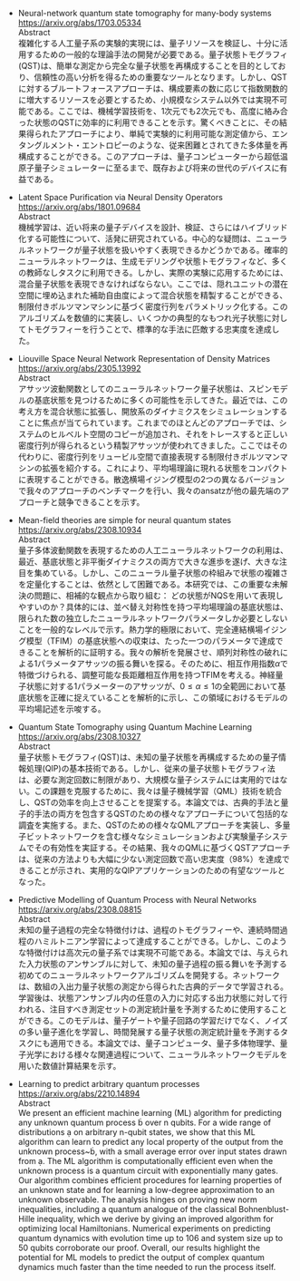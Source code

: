 - Neural-network quantum state tomography for many-body systems \
https://arxiv.org/abs/1703.05334 \
Abstract \
複雑化する人工量子系の実験的実現には、量子リソースを検証し、十分に活用するための一般的な理論手法の開発が必要である。量子状態トモグラフィ(QST)は、簡単な測定から完全な量子状態を再構成することを目的としており、信頼性の高い分析を得るための重要なツールとなります。しかし、QSTに対するブルートフォースアプローチは、構成要素の数に応じて指数関数的に増大するリソースを必要とするため、小規模なシステム以外では実現不可能である。ここでは、機械学習技術を、1次元でも2次元でも、高度に絡み合った状態のQSTに効率的に利用できることを示す。驚くべきことに、その結果得られたアプローチにより、単純で実験的に利用可能な測定値から、エンタングルメント・エントロピーのような、従来困難とされてきた多体量を再構成することができる。このアプローチは、量子コンピューターから超低温原子量子シミュレーターに至るまで、既存および将来の世代のデバイスに有益である。

- Latent Space Purification via Neural Density Operators \
https://arxiv.org/abs/1801.09684 \
Abstract \
機械学習は、近い将来の量子デバイスを設計、検証、さらにはハイブリッド化する可能性について、活発に研究されている。中心的な疑問は、ニューラルネットワークが量子状態を扱いやすく表現できるかどうかである。確率的ニューラルネットワークは、生成モデリングや状態トモグラフィなど、多くの教師なしタスクに利用できる。しかし、実際の実験に応用するためには、混合量子状態を表現できなければならない。ここでは、隠れユニットの潜在空間に埋め込まれた補助自由度によって混合状態を精製することができる、制限付きボルツマンマシンに基づく密度行列をパラメトリック化する。このアルゴリズムを数値的に実装し、いくつかの典型的なもつれ光子状態に対してトモグラフィーを行うことで、標準的な手法に匹敵する忠実度を達成した。

- Liouville Space Neural Network Representation of Density Matrices \
https://arxiv.org/abs/2305.13992 \
Abstract \
アサッツ波動関数としてのニューラルネットワーク量子状態は、スピンモデルの基底状態を見つけるために多くの可能性を示してきた。最近では、この考え方を混合状態に拡張し、開放系のダイナミクスをシミュレーションすることに焦点が当てられています。これまでのほとんどのアプローチでは、システムのヒルベルト空間のコピーが追加され、それをトレースすると正しい密度行列が得られるという精製アサッツが使われてきました。ここではその代わりに、密度行列をリュービル空間で直接表現する制限付きボルツマンマシンの拡張を紹介する。これにより、平均場理論に現れる状態をコンパクトに表現することができる。散逸横場イジング模型の2つの異なるバージョンで我々のアプローチのベンチマークを行い、我々のansatzが他の最先端のアプローチと競争できることを示す。

- Mean-field theories are simple for neural quantum states \
https://arxiv.org/abs/2308.10934 \
Abstract \
量子多体波動関数を表現するための人工ニューラルネットワークの利用は、最近、基底状態と非平衡ダイナミクスの両方で大きな進歩を遂げ、大きな注目を集めている。しかし、このニューラル量子状態の枠組みで状態の複雑さを定量化することは、依然として困難である。本研究では、この重要な未解決の問題に、相補的な観点から取り組む： どの状態がNQSを用いて表現しやすいのか？具体的には、並べ替え対称性を持つ平均場理論の基底状態は、限られた数の独立したニューラルネットワークパラメータしか必要としないことを一般的なレベルで示す。熱力学的極限において、完全連結横場イジング模型（TFIM）の基底状態への収束は、たった一つのパラメータで達成できることを解析的に証明する。我々の解析を発展させ、順列対称性の破れによる1パラメータアサッツの振る舞いを探る。そのために、相互作用指数$\alpha$で特徴づけられる、調整可能な長距離相互作用を持つTFIMを考える。神経量子状態に対する1パラメーターのアサッツが、$0 \le　\alpha　\le　1$の全範囲において基底状態を正確に捉えていることを解析的に示し、この領域におけるモデルの平均場記述を示唆する。

- Quantum State Tomography using Quantum Machine Learning \
https://arxiv.org/abs/2308.10327 \
Abstract \
量子状態トモグラフィ(QST)は、未知の量子状態を再構成するための量子情報処理(QIP)の基本技術である。しかし、従来の量子状態トモグラフィ法は、必要な測定回数に制限があり、大規模な量子システムには実用的ではない。この課題を克服するために、我々は量子機械学習（QML）技術を統合し、QSTの効率を向上させることを提案する。本論文では、古典的手法と量子的手法の両方を包含するQSTのための様々なアプローチについて包括的な調査を実施する。また、QSTのための様々なQMLアプローチを実装し、多量子ビットネットワークを含む様々なシミュレーションおよび実験量子システムでその有効性を実証する。その結果、我々のQMLに基づくQSTアプローチは、従来の方法よりも大幅に少ない測定回数で高い忠実度（98%）を達成できることが示され、実用的なQIPアプリケーションのための有望なツールとなった。

- Predictive Modelling of Quantum Process with Neural Networks \
https://arxiv.org/abs/2308.08815 \
Abstract \
未知の量子過程の完全な特徴付けは、過程のトモグラフィーや、連続時間過程のハミルトニアン学習によって達成することができる。しかし、このような特徴付けは高次元の量子系では実現不可能である。本論文では、与えられた入力状態のアンサンブルに対して、未知の量子過程の振る舞いを予測する初めてのニューラルネットワークアルゴリズムを開発する。ネットワークは、数組の入出力量子状態の測定から得られた古典的データで学習される。学習後は、状態アンサンブル内の任意の入力に対応する出力状態に対して行われる、注目すべき測定セットの測定統計量を予測するために使用することができる。このモデルは、量子ゲートや量子回路の学習だけでなく、ノイズの多い量子進化を学習し、時間発展する量子状態の測定統計量を予測するタスクにも適用できる。本論文では、量子コンピュータ、量子多体物理学、量子光学における様々な関連過程について、ニューラルネットワークモデルを用いた数値計算結果を示す。

- Learning to predict arbitrary quantum processes \
https://arxiv.org/abs/2210.14894 \
Abstract \
We present an efficient machine learning (ML) algorithm for predicting any unknown quantum process  over n qubits. For a wide range of distributions  on arbitrary n-qubit states, we show that this ML algorithm can learn to predict any local property of the output from the unknown process~, with a small average error over input states drawn from . The ML algorithm is computationally efficient even when the unknown process is a quantum circuit with exponentially many gates. Our algorithm combines efficient procedures for learning properties of an unknown state and for learning a low-degree approximation to an unknown observable. The analysis hinges on proving new norm inequalities, including a quantum analogue of the classical Bohnenblust-Hille inequality, which we derive by giving an improved algorithm for optimizing local Hamiltonians. Numerical experiments on predicting quantum dynamics with evolution time up to 106 and system size up to 50 qubits corroborate our proof. Overall, our results highlight the potential for ML models to predict the output of complex quantum dynamics much faster than the time needed to run the process itself.
